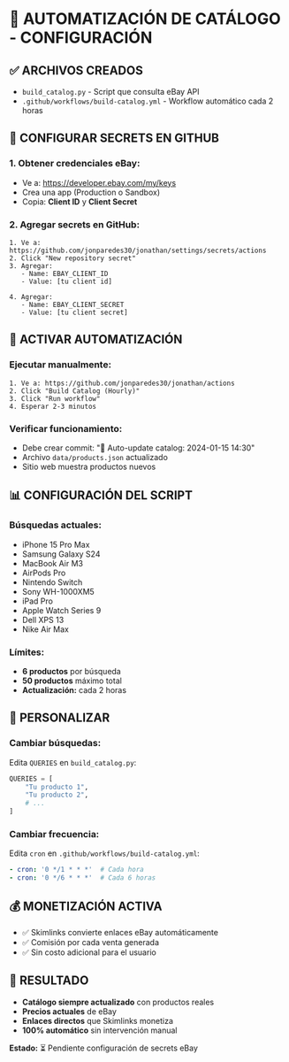# 🤖 AUTOMATIZACIÓN DE CATÁLOGO - CONFIGURACIÓN

## ✅ **ARCHIVOS CREADOS**
- `build_catalog.py` - Script que consulta eBay API
- `.github/workflows/build-catalog.yml` - Workflow automático cada 2 horas

## 🔑 **CONFIGURAR SECRETS EN GITHUB**

### **1. Obtener credenciales eBay:**
- Ve a: https://developer.ebay.com/my/keys
- Crea una app (Production o Sandbox)
- Copia: **Client ID** y **Client Secret**

### **2. Agregar secrets en GitHub:**
```
1. Ve a: https://github.com/jonparedes30/jonathan/settings/secrets/actions
2. Click "New repository secret"
3. Agregar:
   - Name: EBAY_CLIENT_ID
   - Value: [tu client id]
   
4. Agregar:
   - Name: EBAY_CLIENT_SECRET  
   - Value: [tu client secret]
```

## 🚀 **ACTIVAR AUTOMATIZACIÓN**

### **Ejecutar manualmente:**
```
1. Ve a: https://github.com/jonparedes30/jonathan/actions
2. Click "Build Catalog (Hourly)"
3. Click "Run workflow"
4. Esperar 2-3 minutos
```

### **Verificar funcionamiento:**
- Debe crear commit: "🤖 Auto-update catalog: 2024-01-15 14:30"
- Archivo `data/products.json` actualizado
- Sitio web muestra productos nuevos

## 📊 **CONFIGURACIÓN DEL SCRIPT**

### **Búsquedas actuales:**
- iPhone 15 Pro Max
- Samsung Galaxy S24  
- MacBook Air M3
- AirPods Pro
- Nintendo Switch
- Sony WH-1000XM5
- iPad Pro
- Apple Watch Series 9
- Dell XPS 13
- Nike Air Max

### **Límites:**
- **6 productos** por búsqueda
- **50 productos** máximo total
- **Actualización:** cada 2 horas

## 🔧 **PERSONALIZAR**

### **Cambiar búsquedas:**
Edita `QUERIES` en `build_catalog.py`:
```python
QUERIES = [
    "Tu producto 1",
    "Tu producto 2",
    # ...
]
```

### **Cambiar frecuencia:**
Edita `cron` en `.github/workflows/build-catalog.yml`:
```yaml
- cron: '0 */1 * * *'  # Cada hora
- cron: '0 */6 * * *'  # Cada 6 horas
```

## 💰 **MONETIZACIÓN ACTIVA**
- ✅ Skimlinks convierte enlaces eBay automáticamente
- ✅ Comisión por cada venta generada
- ✅ Sin costo adicional para el usuario

## 🎯 **RESULTADO**
- **Catálogo siempre actualizado** con productos reales
- **Precios actuales** de eBay
- **Enlaces directos** que Skimlinks monetiza
- **100% automático** sin intervención manual

**Estado:** ⏳ Pendiente configuración de secrets eBay